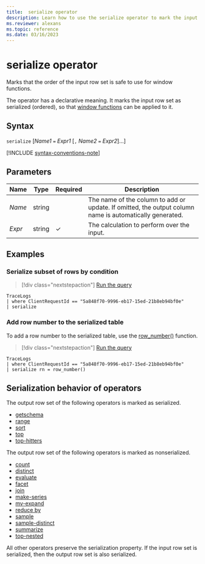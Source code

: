 ```yaml
---
title:  serialize operator
description: Learn how to use the serialize operator to mark the input row set as serialized and ready for window functions.
ms.reviewer: alexans
ms.topic: reference
ms.date: 03/16/2023
---
```

# serialize operator

Marks that the order of the input row set is safe to use for window functions.

The operator has a declarative meaning. It marks the input row set as serialized (ordered), so that [window functions](./windowsfunctions.md) can be applied to it.

## Syntax

`serialize` [*Name1* `=` *Expr1* [`,` *Name2* `=` *Expr2*]...]

[!INCLUDE [syntax-conventions-note](../../includes/syntax-conventions-note.md)]

## Parameters

| Name | Type | Required | Description |
|--|--|--|--|
| *Name* | string | | The name of the column to add or update. If omitted, the output column name is automatically generated. |
| *Expr* | string | &check; | The calculation to perform over the input.|

## Examples

### Serialize subset of rows by condition

> [!div class="nextstepaction"]
> <a href="https://dataexplorer.azure.com/clusters/help/databases/SampleLogs?query=H4sIAAAAAAAAAwspSkxO9clPL+blqlEoz0gtSlVwzslMzSsJSi0sTS0u8UxRsLVVUDJNtDCxSDM30LW0tDTTTU0yNNc1NE1N0TUyTLJITbI0SUozSFUCGVGcWpSZmJNZlQoAv59YuFkAAAA=" target="_blank">Run the query</a>

```kusto
TraceLogs
| where ClientRequestId == "5a848f70-9996-eb17-15ed-21b8eb94bf0e"
| serialize
```

### Add row number to the serialized table

To add a row number to the serialized table, use the [row_number()](row-number-function.md) function.

> [!div class="nextstepaction"]
> <a href="https://dataexplorer.azure.com/clusters/help/databases/SampleLogs?query=H4sIAAAAAAAAAwspSkxO9clPL+blqlEoScxOVTA0AADDD5pUFAAAAA==" target="_blank">Run the query</a>

```kusto
TraceLogs
| where ClientRequestId == "5a848f70-9996-eb17-15ed-21b8eb94bf0e"
| serialize rn = row_number()
```

## Serialization behavior of operators

The output row set of the following operators is marked as serialized.

* [getschema](./getschemaoperator.md)
* [range](./range-operator.md)
* [sort](./sort-operator.md)
* [top](./topoperator.md)
* [top-hitters](./tophittersoperator.md)

The output row set of the following operators is marked as nonserialized.

* [count](./count-operator.md)
* [distinct](./distinct-operator.md)
* [evaluate](./evaluate-operator.md)
* [facet](./facet-operator.md)
* [join](./join-operator.md)
* [make-series](./make-series-operator.md)
* [mv-expand](./mvexpandoperator.md)
* [reduce by](./reduce-operator.md)
* [sample](./sample-operator.md)
* [sample-distinct](./sampledistinct-operator.md)
* [summarize](./summarize-operator.md)
* [top-nested](./topnestedoperator.md)

All other operators preserve the serialization property. If the input row set is serialized, then the output row set is also serialized.
